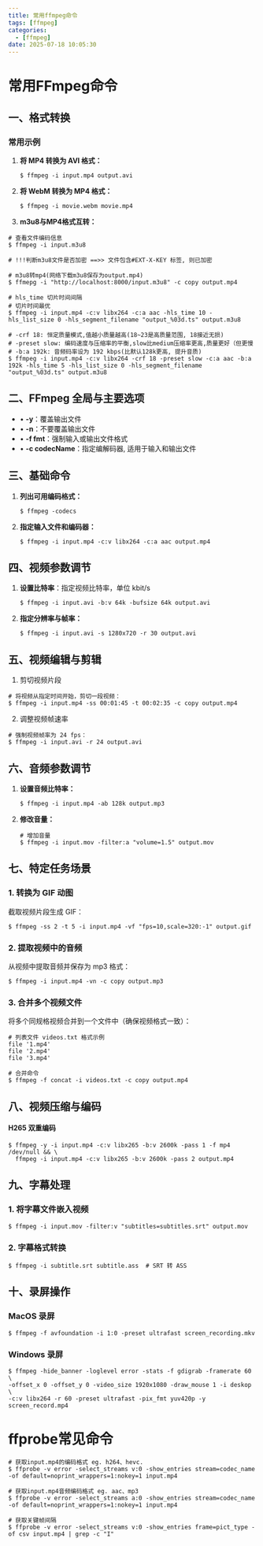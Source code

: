 ```yaml
---
title: 常用ffmpeg命令
tags: [ffmpeg]
categories:
  - [ffmpeg]
date: 2025-07-18 10:05:30
---
```


# 常用FFmpeg命令

## 一、格式转换

### 常用示例

1. **将 MP4 转换为 AVI 格式：**

   ```
   $ ffmpeg -i input.mp4 output.avi
   ```


2. **将 WebM 转换为 MP4 格式：**

   ```
   $ ffmpeg -i movie.webm movie.mp4
   ```

3.  **m3u8与MP4格式互转：**

   ```
   # 查看文件编码信息
   $ ffmpeg -i input.m3u8
   
   # !!!判断m3u8文件是否加密 ==>> 文件包含#EXT-X-KEY 标签, 则已加密
   
   # m3u8转mp4(网络下载m3u8保存为output.mp4)
   $ ffmepg -i "http://localhost:8000/input.m3u8" -c copy output.mp4
   
   # hls_time 切片时间间隔
   # 切片时间最优
   $ ffmpeg -i input.mp4 -c:v libx264 -c:a aac -hls_time 10 -hls_list_size 0 -hls_segment_filename "output_%03d.ts" output.m3u8
   
   # -crf 18: 恒定质量模式,值越小质量越高(18~23是高质量范围, 18接近无损)
   # -preset slow: 编码速度与压缩率的平衡,slow比medium压缩率更高,质量更好（但更慢
   # -b:a 192k: 音频码率设为 192 kbps(比默认128k更高, 提升音质)
   $ ffmpeg -i input.mp4 -c:v libx264 -crf 18 -preset slow -c:a aac -b:a 192k -hls_time 5 -hls_list_size 0 -hls_segment_filename "output_%03d.ts" output.m3u8
   ```
## 二、FFmpeg 全局与主要选项

- • **-y**：覆盖输出文件
- • **-n**：不要覆盖输出文件
- • **-f fmt**：强制输入或输出文件格式
- • **-c codecName**：指定编解码器, 适用于输入和输出文件

## 三、基础命令

1. **列出可用编码格式：**

   ```
   $ ffmpeg -codecs
   ```

2. **指定输入文件和编码器：**

   ```
   $ ffmpeg -i input.mp4 -c:v libx264 -c:a aac output.mp4
   ```

## 四、视频参数调节

1. **设置比特率**：指定视频比特率，单位 kbit/s

   ```
   $ ffmpeg -i input.avi -b:v 64k -bufsize 64k output.avi
   ```

2. **指定分辨率与帧率：**

   ```
   $ ffmpeg -i input.avi -s 1280x720 -r 30 output.avi
   ```

## 五、视频编辑与剪辑

1. 剪切视频片段

```
# 将视频从指定时间开始，剪切一段视频：
$ ffmpeg -i input.mp4 -ss 00:01:45 -t 00:02:35 -c copy output.mp4
```

2. 调整视频帧速率

```
# 强制视频帧率为 24 fps：
$ ffmpeg -i input.avi -r 24 output.avi
```

## 六、音频参数调节

1. **设置音频比特率：**

   ```
   $ ffmpeg -i input.mp4 -ab 128k output.mp3
   ```

2. **修改音量：**

   ```
   # 增加音量
   $ ffmpeg -i input.mov -filter:a "volume=1.5" output.mov  
   ```

## 七、特定任务场景

### 1. 转换为 GIF 动图

截取视频片段生成 GIF：

```
$ ffmpeg -ss 2 -t 5 -i input.mp4 -vf "fps=10,scale=320:-1" output.gif
```

### 2. 提取视频中的音频

 从视频中提取音频并保存为 mp3 格式：

   ```
   $ ffmpeg -i input.mp4 -vn -c copy output.mp3
   ```

### 3. 合并多个视频文件

将多个同规格视频合并到一个文件中（确保视频格式一致）：

```
# 列表文件 videos.txt 格式示例
file '1.mp4'
file '2.mp4'
file '3.mp4'

# 合并命令
$ ffmpeg -f concat -i videos.txt -c copy output.mp4
```

## 八、视频压缩与编码

#### H265 双重编码

```
$ ffmpeg -y -i input.mp4 -c:v libx265 -b:v 2600k -pass 1 -f mp4 /dev/null && \
  ffmpeg -i input.mp4 -c:v libx265 -b:v 2600k -pass 2 output.mp4
```

## 九、字幕处理

### 1. 将字幕文件嵌入视频

```
$ ffmpeg -i input.mov -filter:v "subtitles=subtitles.srt" output.mov
```

### 2. 字幕格式转换

```
$ ffmpeg -i subtitle.srt subtitle.ass  # SRT 转 ASS
```

## 十、录屏操作

### MacOS 录屏

```
$ ffmpeg -f avfoundation -i 1:0 -preset ultrafast screen_recording.mkv
```

### Windows 录屏

```
$ ffmpeg -hide_banner -loglevel error -stats -f gdigrab -framerate 60 \
-offset_x 0 -offset_y 0 -video_size 1920x1080 -draw_mouse 1 -i deskop \
-c:v libx264 -r 60 -preset ultrafast -pix_fmt yuv420p -y screen_record.mp4
```



# ffprobe常见命令

```
# 获取input.mp4的编码格式 eg. h264、hevc.
$ ffprobe -v error -select_streams v:0 -show_entries stream=codec_name -of default=noprint_wrappers=1:nokey=1 input.mp4
```

```
# 获取input.mp4音频编码格式 eg. aac、mp3
$ ffprobe -v error -select_streams a:0 -show_entries stream=codec_name -of default=noprint_wrappers=1:nokey=1 input.mp4
```

```
# 获取关键帧间隔
$ ffprobe -v error -select_streams v:0 -show_entries frame=pict_type -of csv input.mp4 | grep -c "I"
```

